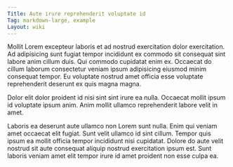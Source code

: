 ```yaml
---
Title: Aute irure reprehenderit voluptate id
Tag: markdown-large, example
Layout: wiki
---
```

Mollit Lorem excepteur laboris et ad nostrud exercitation dolor exercitation. Ad adipisicing sunt fugiat tempor incididunt ex commodo sit consequat sint labore anim cillum duis. Qui commodo cupidatat enim ex. Occaecat do cillum laborum consectetur veniam ipsum adipisicing eiusmod minim consequat tempor. Eu voluptate nostrud amet officia esse voluptate reprehenderit deserunt ex quis magna magna.

Dolor elit dolor proident id nisi sint sint irure ea nulla. Occaecat mollit ipsum id voluptate ipsum anim. Anim mollit ullamco reprehenderit labore velit in amet.

Laboris ea deserunt aute ullamco non Lorem sunt nulla. Enim qui veniam amet occaecat elit fugiat. Sunt velit ullamco id sint cillum. Tempor quis ipsum ea mollit officia tempor incididunt nisi cupidatat. Dolore do aute velit nostrud sit aute consequat aliquip nostrud exercitation ipsum est. Sunt laboris veniam amet elit tempor irure id amet proident non esse culpa ea.